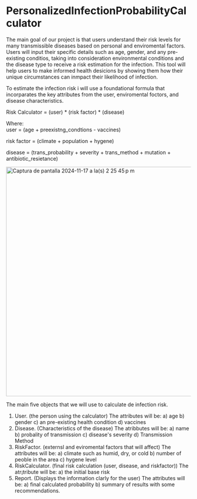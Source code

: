 # PersonalizedInfectionProbabilityCalculator

The main goal of our project is that users understand their risk levels for many transmissible diseases based on personal and enviromental factors. Users will input their specific details such as age, gender, and any pre-existing conditios, taking into consideration environmental conditions and the disease type to receive a risk estimation for the infection. This tool will help users to make informed health desicions by showing them how their unique circumstances can inmpact their likelihood of infection. 

To estimate the infection risk i will use a foundational formula that incorparates the key attributes from the user, enviromental foctors, and disease characteristics. 

Risk Calculator = (user) * (risk factor) * (disease) 

Where:  
user = (age + preexistng_condtions - vaccines) 

risk factor = (climate + population + hygene) 

disease = (trans_probability + severity + trans_method + mutation + antibiotic_resietance)

<img width="626" alt="Captura de pantalla 2024-11-17 a la(s) 2 25 45 p m" src="https://github.com/user-attachments/assets/edea0c9c-4565-479b-ba4b-ca3ea38e64cc">

The main five objects that we will use to calculate de infection risk. 
1. User. (the person using the calculator)
   The attributes will be:
   a) age
   b) gender
   c) an pre-existing health condition
   d) vaccines
2. Disease. (Characteristics of the disease)
   The atribbutes will be:
   a) name
   b) probality of transmission
   c) disease's severity
   d) Transmission Method
3. RiskFactor. (externsl and eviromental factors that will affect)
   The attributes will be:
   a) climate such as humid, dry, or cold
   b) number of peoble in the area
   c) hygene level
4. RiskCalculator. (final risk calculation (user, disease, and riskfactor))
   The atr¡tribute will be:
   a) the initial base risk
5. Report. (Displays the information clarly for the user)
   The attributes will be:
   a) final calculated probability
   b) summary of results with some recommendations. 
